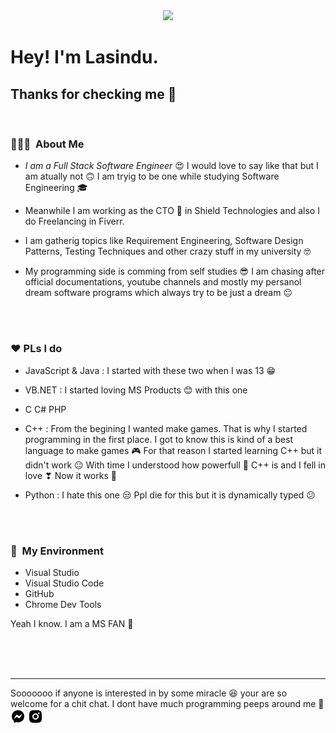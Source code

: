 <center>
<img src="https://avatars0.githubusercontent.com/u/59259108?s=400&u=9041a88a1477be1791ba08bc292585309863e7ad&v=4">
</center>

<h1> Hey! I'm Lasindu.</h1>
<h2>Thanks for checking me 💖</h2>

<br />

<h3> 👨🏻‍💻 &nbsp;About Me </h3>

- _I am a Full Stack Software Engineer_ 😍 I would love to say like that but I am atually not 🙃 I am tryig to be one while studying Software Engineering 🎓

- Meanwhile I am working as the CTO 💼 in Shield Technologies and also I do Freelancing in Fiverr.

- I am gatherig topics like Requirement Engineering, Software Design Patterns, Testing Techniques and other crazy stuff in my university 🤓

- My programming side is comming from self studies 😎 I am chasing after official documentations, youtube channels and mostly my persanol dream software programs which always try to be just a dream 😐

<br/>
<br/>

<h3>❤ PLs I do</h3>

- JavaScript & Java : I started with these two when I was 13 😁

- VB.NET : I started loving MS Products 😊 with this one

- C C# PHP

- C++ : From the begining I wanted make games. That is why I started programming in the first place. I got to know this is kind of a best language to make games 🎮 For that reason I started learning C++ but it didn't work 😐 With time I understood how powerfull 💪 C++ is and I fell in love ❣ Now it works 💞

- Python : I hate this one 😒 Ppl die for this but it is dynamically typed 😕

<br/>
<br/>

<h3> 🌱 &nbsp;My Environment</h3>

- Visual Studio
- Visual Studio Code
- GitHub
- Chrome Dev Tools

Yeah I know. I am a MS FAN 🤩

<br />
<br />
<br />

<hr />
Sooooooo if anyone is interested in by some miracle 😆 your are so welcome for a chit chat. I dont have much programming peeps around me 🙂
<br />
<a href="https://www.facebook.com/lasindu.nuwanga.5/" ><img src="./messenger-fill.png" /></a> <a href="https://www.instagram.com/lassaz_vegaz/" ><img src="./instagram-fill.png" /></a>
